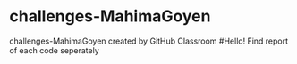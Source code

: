 # challenges-MahimaGoyen
challenges-MahimaGoyen created by GitHub Classroom
#Hello!
Find report of each code seperately
